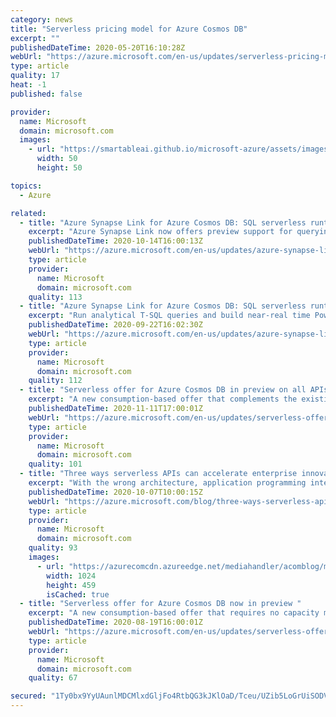 ```yaml
---
category: news
title: "Serverless pricing model for Azure Cosmos DB"
excerpt: ""
publishedDateTime: 2020-05-20T16:10:28Z
webUrl: "https://azure.microsoft.com/en-us/updates/serverless-pricing-model-for-azure-cosmos-db/"
type: article
quality: 17
heat: -1
published: false

provider:
  name: Microsoft
  domain: microsoft.com
  images:
    - url: "https://smartableai.github.io/microsoft-azure/assets/images/organizations/microsoft.com-50x50.jpg"
      width: 50
      height: 50

topics:
  - Azure

related:
  - title: "Azure Synapse Link for Azure Cosmos DB: SQL serverless runtime support in preview"
    excerpt: "Azure Synapse Link now offers preview support for querying Azure Cosmos DB data with Synapse SQL serverless."
    publishedDateTime: 2020-10-14T16:00:13Z
    webUrl: "https://azure.microsoft.com/en-us/updates/azure-synapse-link-for-azure-cosmos-db-sql-serverless-runtime-support-in-preview/"
    type: article
    provider:
      name: Microsoft
      domain: microsoft.com
    quality: 113
  - title: "Azure Synapse Link for Azure Cosmos DB: SQL serverless runtime support coming soon"
    excerpt: "Run analytical T-SQL queries and build near-real time Power BI dashboards over Azure Cosmos DB data."
    publishedDateTime: 2020-09-22T16:02:30Z
    webUrl: "https://azure.microsoft.com/en-us/updates/azure-synapse-link-for-azure-cosmos-db-sql-serverless-runtime-support-coming-soon/"
    type: article
    provider:
      name: Microsoft
      domain: microsoft.com
    quality: 112
  - title: "Serverless offer for Azure Cosmos DB in preview on all APIs"
    excerpt: "A new consumption-based offer that complements the existing range of provisioned throughput options is now in preview for all Azure Cosmos DB APIs."
    publishedDateTime: 2020-11-11T17:00:01Z
    webUrl: "https://azure.microsoft.com/en-us/updates/serverless-offer-for-azure-cosmos-db-in-preview-on-all-apis/"
    type: article
    provider:
      name: Microsoft
      domain: microsoft.com
    quality: 101
  - title: "Three ways serverless APIs can accelerate enterprise innovation"
    excerpt: "With the wrong architecture, application programming interface (APIs) can be a bottleneck to not only your applications, but to your entire business. Bottlenecks such as downtime, low performance, or high application complexity, can result in exaggerated infrastructure and organizational costs as well"
    publishedDateTime: 2020-10-07T10:00:15Z
    webUrl: "https://azure.microsoft.com/blog/three-ways-serverless-apis-can-accelerate-enterprise-innovation/"
    type: article
    provider:
      name: Microsoft
      domain: microsoft.com
    quality: 93
    images:
      - url: "https://azurecomcdn.azureedge.net/mediahandler/acomblog/media/Default/blog/44d54ad0-b506-4b3a-b93a-49911fd2ecb9.png"
        width: 1024
        height: 459
        isCached: true
  - title: "Serverless offer for Azure Cosmos DB now in preview "
    excerpt: "A new consumption-based offer that requires no capacity management is now available"
    publishedDateTime: 2020-08-19T16:00:01Z
    webUrl: "https://azure.microsoft.com/en-us/updates/serverless-offer-for-azure-cosmos-db-now-in-public-preview/"
    type: article
    provider:
      name: Microsoft
      domain: microsoft.com
    quality: 67

secured: "1Ty0bx9YyUAunlMDCMlxdGljFo4RtbQG3kJKlOaD/Tceu/UZib5LoGrUiSODVsU25pBdSeI9kZ0KwIU6+I3OuplBWVdtIQyS5KmJD+Dp3Wh/6TdN9DnCLn7CG9hwAovu4qJIayrwK6oFEPfP1TRoTRxxggrLBXY1P+Qn/uGXYU8VDpbZXXs+Kd6pUySDurwISN7b9uy2CrH3+LxfVnt11I4UecMAh2omB1kYaxX0vQKKjGLN2KETKV5fzNuaPbZNJc9YIGGyiUXG9xqCfLFKlBEIQDM3ZE/e6aNxZfZZioalGd8HVi44YC2BSk+YUHMjyHYN5KzkU59UWxWfRD+Gyw==;iTmqqk5/LNyJm8vLaS8FoA=="
---
```


